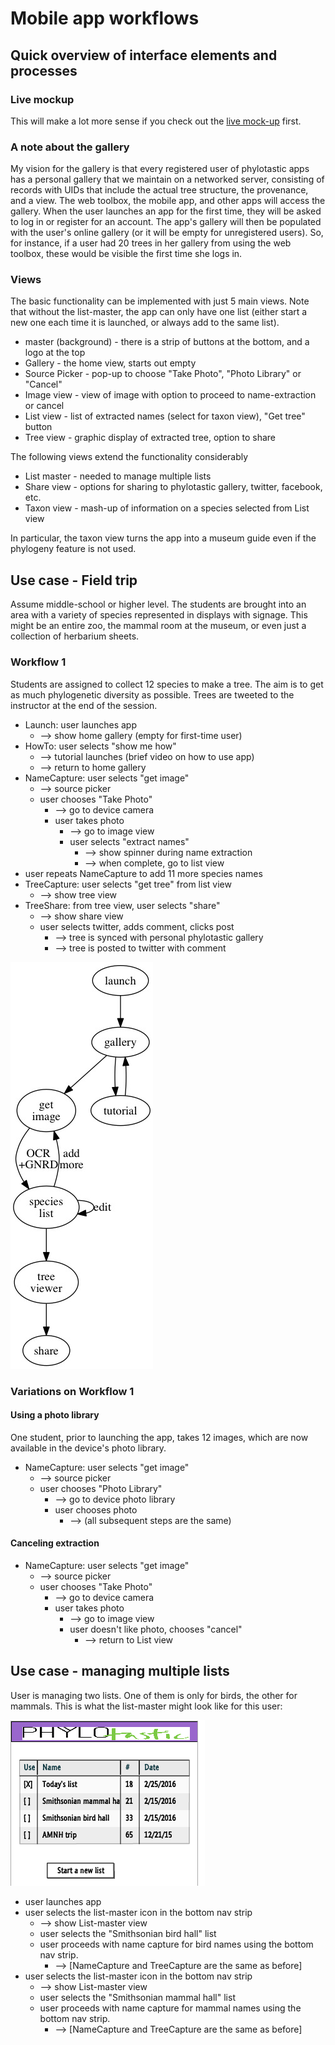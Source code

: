 # Mobile app workflows 

## Quick overview of interface elements and processes 

### Live mockup

This will make a lot more sense if you check out the [live mock-up](http://lumzy.com/access/?id=9F68634BA781D0C704832865D01C6BEC) first. 

### A note about the gallery
My vision for the gallery is that every registered user of phylotastic apps has a personal gallery that we maintain on a networked server, consisting of records with UIDs that include the actual tree structure, the provenance, and a view.  The web toolbox, the mobile app, and other apps will access the gallery.  When the user launches an app for the first time, they will be asked to log in or register for an account.  The app's gallery will then be populated with the user's online gallery (or it will be empty for unregistered users).  So, for instance, if a user had 20 trees in her gallery from using the web toolbox, these would be visible the first time she logs in.  

### Views
The basic functionality can be implemented with just 5 main views.  Note that without the list-master, the app can only have one list (either start a new one each time it is launched, or always add to the same list).  
* master (background) - there is a strip of buttons at the bottom, and a logo at the top
* Gallery - the home view, starts out empty
* Source Picker - pop-up to choose "Take Photo", "Photo Library" or "Cancel"
* Image view - view of image with option to proceed to name-extraction or cancel
* List view - list of extracted names (select for taxon view), "Get tree" button
* Tree view - graphic display of extracted tree, option to share 

The following views extend the functionality considerably
* List master - needed to manage multiple lists
* Share view - options for sharing to phylotastic gallery, twitter, facebook, etc. 
* Taxon view - mash-up of information on a species selected from List view

In particular, the taxon view turns the app into a museum guide even if the phylogeny feature is not used.  

## Use case - Field trip

Assume middle-school or higher level.  The students are brought into an area with a variety of species represented in displays with signage.  This might be an entire zoo, the mammal room at the museum, or even just a collection of herbarium sheets.  

### Workflow 1

Students are assigned to collect 12 species to make a tree.  The aim is to get as much phylogenetic diversity as possible.  Trees are tweeted to the instructor at the end of the session.  

* Launch: user launches app 
   * --> show home gallery (empty for first-time user)
* HowTo: user selects "show me how"
   * --> tutorial launches (brief video on how to use app)
   * --> return to home gallery
* NameCapture: user selects "get image"
   * --> source picker 
   * user chooses "Take Photo"
      * --> go to device camera
      * user takes photo
         * --> go to image view 
         * user selects "extract names"
            * --> show spinner during name extraction 
            * --> when complete, go to list view 
* user repeats NameCapture to add 11 more species names
* TreeCapture: user selects "get tree" from list view 
   * --> show tree view 
* TreeShare: from tree view, user selects "share" 
   * --> show share view
   * user selects twitter, adds comment, clicks post
      * --> tree is synced with personal phylotastic gallery 
      * --> tree is posted to twitter with comment

![Workflow 1](workflow1.jpg)
         
### Variations on Workflow 1

#### Using a photo library 

One student, prior to launching the app, takes 12 images, which are now available in the device's photo library. 

* NameCapture: user selects "get image"
   * --> source picker 
   * user chooses "Photo Library"
      * --> go to device photo library
      * user chooses photo
         * --> (all subsequent steps are the same)
         
#### Canceling extraction

* NameCapture: user selects "get image"
   * --> source picker 
   * user chooses "Take Photo"
      * --> go to device camera
      * user takes photo
         * --> go to image view 
         * user doesn't like photo, chooses "cancel" 
            * --> return to List view

## Use case - managing multiple lists

User is managing two lists.  One of them is only for birds, the other for mammals.    This is what the list-master might look like for this user: 

![List-master view](list_master.png)

* user launches app
* user selects the list-master icon in the bottom nav strip
   * --> show List-master view 
   * user selects the "Smithsonian bird hall" list
   * user proceeds with name capture for bird names using the bottom nav strip.  
      * --> [NameCapture and TreeCapture are the same as before]
* user selects the list-master icon in the bottom nav strip
   * --> show List-master view 
   * user selects the "Smithsonian mammal hall" list
   * user proceeds with name capture for mammal names using the bottom nav strip.  
      * --> [NameCapture and TreeCapture are the same as before]

